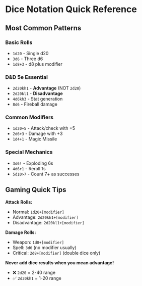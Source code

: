 # Dice Notation Quick Reference

## Most Common Patterns

### Basic Rolls
- `1d20` - Single d20
- `3d6` - Three d6  
- `1d8+3` - d8 plus modifier

### D&D 5e Essential
- `2d20kh1` - **Advantage** (NOT `2d20`)
- `2d20kl1` - **Disadvantage** 
- `4d6kh3` - Stat generation
- `8d6` - Fireball damage

### Common Modifiers
- `1d20+5` - Attack/check with +5
- `2d6+3` - Damage with +3
- `1d4+1` - Magic Missile

### Special Mechanics
- `3d6!` - Exploding 6s
- `4d6r1` - Reroll 1s
- `5d10>7` - Count 7+ as successes

## Gaming Quick Tips

**Attack Rolls:**
- Normal: `1d20+[modifier]`
- Advantage: `2d20kh1+[modifier]`
- Disadvantage: `2d20kl1+[modifier]`

**Damage Rolls:**
- Weapon: `1d8+[modifier]`
- Spell: `3d6` (no modifier usually)
- Critical: `2d8+[modifier]` (double dice only)

**Never add dice results when you mean advantage!**
- ❌ `2d20` = 2-40 range
- ✅ `2d20kh1` = 1-20 range